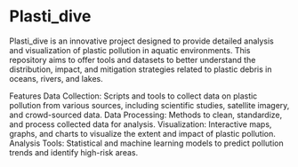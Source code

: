 # Plasti_dive
Plasti_dive is an innovative project designed to provide detailed analysis and visualization of plastic pollution in aquatic environments. This repository aims to offer tools and datasets to better understand the distribution, impact, and mitigation strategies related to plastic debris in oceans, rivers, and lakes.

Features
Data Collection: Scripts and tools to collect data on plastic pollution from various sources, including scientific studies, satellite imagery, and crowd-sourced data.
Data Processing: Methods to clean, standardize, and process collected data for analysis.
Visualization: Interactive maps, graphs, and charts to visualize the extent and impact of plastic pollution.
Analysis Tools: Statistical and machine learning models to predict pollution trends and identify high-risk areas.
